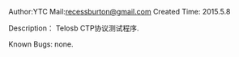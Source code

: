 Author:YTC 
Mail:recessburton@gmail.com
Created Time: 2015.5.8

Description：
	Telosb CTP协议测试程序.

	
Known Bugs: 
		none.

